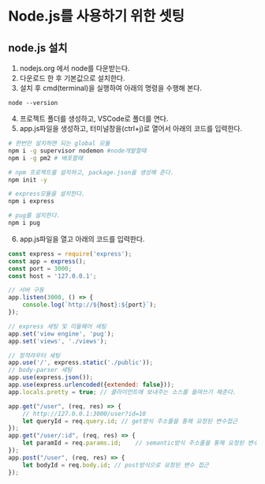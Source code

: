 # Node.js를 사용하기 위한 셋팅
## node.js 설치
1. nodejs.org 에서 node를 다운받는다.
2. 다운로드 한 후 기본값으로 설치한다.
3. 설치 후 cmd(terminal)을 실행하여 아래의 명령을 수행해 본다.
~~~
node --version
~~~
4. 프로젝트 폴더를 생성하고, VSCode로 폴더를 연다.
5. app.js파일을 생성하고, 터미널창을(ctrl+j)로 열어서 아래의 코드를 입력한다.
~~~bash
# 한번만 설치하면 되는 global 모듈
npm i -g supervisor nodemon #node개발할때
npm i -g pm2 # 배포할때

# npm 프로젝트를 설치하고, package.json을 생성해 준다.
npm init -y

# express모듈을 설치한다.
npm i express

# pug를 설치한다.
npm i pug
~~~

6. app.js파일을 열고 아래의 코드를 입력한다.
~~~js
const express = require('express');
const app = express();
const port = 3000;
const host = '127.0.0.1';

// 서버 구동
app.listen(3000, () => {
	console.log(`http://${host}:${port}`);
});

// express 세팅 및 미들웨어 세팅
app.set('view engine', 'pug');
app.set('views', './views');

// 정적라우터 세팅
app.use('/', express.static('./public'));
// body-parser 세팅
app.use(express.json());
app.use(express.urlencoded({extended: false}));
app.locals.pretty = true; // 클라이언트에 보내주는 소스를 들여쓰기 해준다.

app.get("/user", (req, res) => {
	// http://127.0.0.1:3000/user?id=10
	let queryId = req.query.id; // get방식 주소줄을 통해 요청된 변수접근
});
app.get("/user/:id", (req, res) => {
	let paramId = req.params.id;	// semantic방식 주소줄을 통해 요청된 변수접근
});
app.post("/user", (req, res) => {
	let bodyId = req.body.id; // post방식으로 요청된 변수 접근
});
~~~